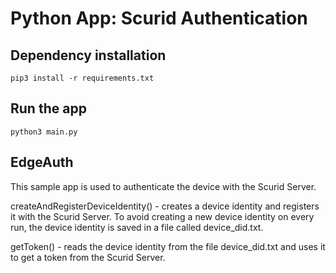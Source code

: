 # Python App: Scurid Authentication

## Dependency installation

```
pip3 install -r requirements.txt
```

## Run the app

```
python3 main.py
```

## EdgeAuth

This sample app is used to authenticate the device with the Scurid Server. 

createAndRegisterDeviceIdentity() - creates a device identity and registers it with the Scurid Server. To avoid creating a new device identity on every run, the device identity is saved in a file called device_did.txt.

getToken() - reads the device identity from the file device_did.txt and uses it to get a token from the Scurid Server.
